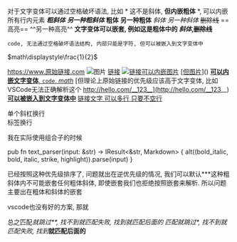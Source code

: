 对于文字变体可以通过空格破坏语法, 比如 * 这不是斜体, **但内嵌粗体** *, 可以内嵌所有行内元素
***粗斜体*** ___另一种粗斜体___
**粗体** __另一种粗体__
*斜体* _另一种斜体_
~~删除线~~
==高亮== ^^另一种高亮^^
**文字变体可以嵌套, 例如这是粗体中的 *斜体*,~~删除线~~**

` code, 无法通过空格破坏语法结构, 内部只能是字符, 但可以被嵌入到文字变体中 `

$math\displaystyle\frac{1}{2}$

https://www.原始链接.com
![图片](http)
[链接](http)
[![链接可以内嵌图片]()]()
[[但图片](不可以内嵌链接)]()
[**可以内嵌文字变体**, `code`, $math$]()
[但理论上原始链接的优先级应该高于文字变体, 比如 VSCode无法正确解析这个 http://hello.com/__123__](http://hello.com/__123__)
**[可以被嵌入到文字变体中]()**
[链接文字
可以多行
只要不空行]()

单个斜杠换行\
标签换行<br>



我在实际使用组合子的时候

pub fn text_parser(input: &str) -> IResult<&str, Markdown> {
    alt((bold_italic, bold, italic, strike, highlight)).parse(input)
}

已经按照这种优先级排序了, 问题就出在逆优先级的情况, 我们可以默认***这种粗斜体内不可能嵌套任何粗体斜体, 即使嵌套我们也拒绝按照嵌套来解析. 所以问题主要出在粗体和斜体的嵌套

vscode也没有好的方案, 那就

总之匹配*就跳过**, 找不到就匹配失败, 找到***就匹配后面的*
匹配**就跳过*, 找不到就匹配失败, 找到***就匹配后面的**